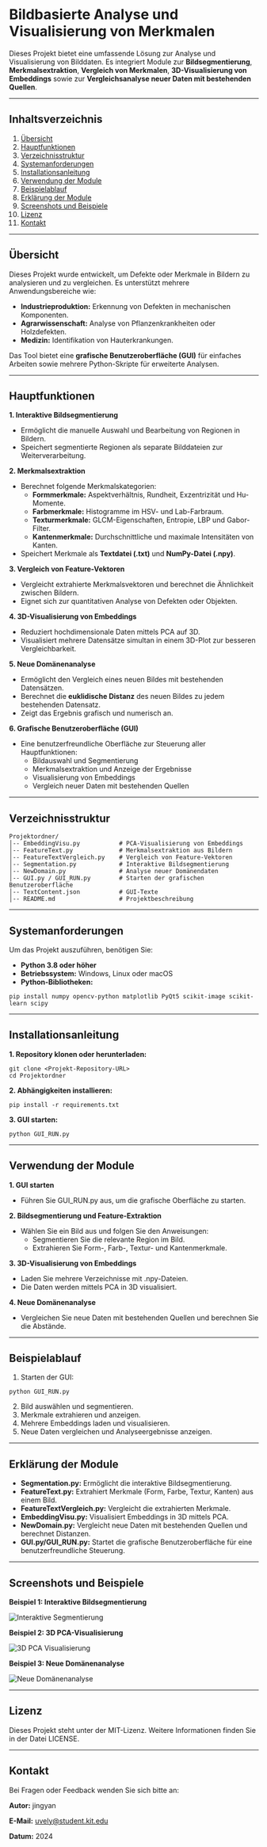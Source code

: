 # **Bildbasierte Analyse und Visualisierung von Merkmalen**

Dieses Projekt bietet eine umfassende Lösung zur Analyse und Visualisierung von Bilddaten. Es integriert Module zur **Bildsegmentierung**, **Merkmalsextraktion**, **Vergleich von Merkmalen**, **3D-Visualisierung von Embeddings** sowie zur **Vergleichsanalyse neuer Daten mit bestehenden Quellen**.

---

## **Inhaltsverzeichnis**
1. [Übersicht](#übersicht)
2. [Hauptfunktionen](#hauptfunktionen)
3. [Verzeichnisstruktur](#verzeichnisstruktur)
4. [Systemanforderungen](#systemanforderungen)
5. [Installationsanleitung](#installationsanleitung)
6. [Verwendung der Module](#verwendung-der-module)
7. [Beispielablauf](#beispielablauf)
8. [Erklärung der Module](#erklärung-der-module)
9. [Screenshots und Beispiele](#screenshots-und-beispiele)
10. [Lizenz](#lizenz)
11. [Kontakt](#kontakt)

---

## **Übersicht**

Dieses Projekt wurde entwickelt, um Defekte oder Merkmale in Bildern zu analysieren und zu vergleichen. Es unterstützt mehrere Anwendungsbereiche wie:

- **Industrieproduktion:** Erkennung von Defekten in mechanischen Komponenten.
- **Agrarwissenschaft:** Analyse von Pflanzenkrankheiten oder Holzdefekten.
- **Medizin:** Identifikation von Hauterkrankungen.

Das Tool bietet eine **grafische Benutzeroberfläche (GUI)** für einfaches Arbeiten sowie mehrere Python-Skripte für erweiterte Analysen.

---

## **Hauptfunktionen**

**1. Interaktive Bildsegmentierung**
- Ermöglicht die manuelle Auswahl und Bearbeitung von Regionen in Bildern.
- Speichert segmentierte Regionen als separate Bilddateien zur Weiterverarbeitung.

**2. Merkmalsextraktion**
- Berechnet folgende Merkmalskategorien:
  - **Formmerkmale:** Aspektverhältnis, Rundheit, Exzentrizität und Hu-Momente.
  - **Farbmerkmale:** Histogramme im HSV- und Lab-Farbraum.
  - **Texturmerkmale:** GLCM-Eigenschaften, Entropie, LBP und Gabor-Filter.
  - **Kantenmerkmale:** Durchschnittliche und maximale Intensitäten von Kanten.
- Speichert Merkmale als **Textdatei (.txt)** und **NumPy-Datei (.npy)**.

**3. Vergleich von Feature-Vektoren**
- Vergleicht extrahierte Merkmalsvektoren und berechnet die Ähnlichkeit zwischen Bildern.
- Eignet sich zur quantitativen Analyse von Defekten oder Objekten.

**4. 3D-Visualisierung von Embeddings**
- Reduziert hochdimensionale Daten mittels PCA auf 3D.
- Visualisiert mehrere Datensätze simultan in einem 3D-Plot zur besseren Vergleichbarkeit.

**5. Neue Domänenanalyse**
- Ermöglicht den Vergleich eines neuen Bildes mit bestehenden Datensätzen.
- Berechnet die **euklidische Distanz** des neuen Bildes zu jedem bestehenden Datensatz.
- Zeigt das Ergebnis grafisch und numerisch an.

**6. Grafische Benutzeroberfläche (GUI)**
- Eine benutzerfreundliche Oberfläche zur Steuerung aller Hauptfunktionen:
  - Bildauswahl und Segmentierung
  - Merkmalsextraktion und Anzeige der Ergebnisse
  - Visualisierung von Embeddings
  - Vergleich neuer Daten mit bestehenden Quellen
 
----

## **Verzeichnisstruktur**

```plaintext
Projektordner/
│-- EmbeddingVisu.py           # PCA-Visualisierung von Embeddings
│-- FeatureText.py             # Merkmalsextraktion aus Bildern
│-- FeatureTextVergleich.py    # Vergleich von Feature-Vektoren
│-- Segmentation.py            # Interaktive Bildsegmentierung
│-- NewDomain.py               # Analyse neuer Domänendaten
│-- GUI.py / GUI_RUN.py        # Starten der grafischen Benutzeroberfläche
│-- TextContent.json           # GUI-Texte
│-- README.md                  # Projektbeschreibung
```

---

## **Systemanforderungen** 

Um das Projekt auszuführen, benötigen Sie:
- **Python 3.8 oder höher**
- **Betriebssystem:** Windows, Linux oder macOS
- **Python-Bibliotheken:**

```
pip install numpy opencv-python matplotlib PyQt5 scikit-image scikit-learn scipy
```

---

## **Installationsanleitung** 

**1. Repository klonen oder herunterladen:**

```
git clone <Projekt-Repository-URL>
cd Projektordner
```

**2. Abhängigkeiten installieren:**

```
pip install -r requirements.txt
```

**3. GUI starten:**
```
python GUI_RUN.py
```

---

## **Verwendung der Module** 

**1. GUI starten**
- Führen Sie GUI_RUN.py aus, um die grafische Oberfläche zu starten.

**2. Bildsegmentierung und Feature-Extraktion**
- Wählen Sie ein Bild aus und folgen Sie den Anweisungen:
  - Segmentieren Sie die relevante Region im Bild.
  - Extrahieren Sie Form-, Farb-, Textur- und Kantenmerkmale.

**3. 3D-Visualisierung von Embeddings**
- Laden Sie mehrere Verzeichnisse mit .npy-Dateien.
- Die Daten werden mittels PCA in 3D visualisiert.

**4. Neue Domänenanalyse**
- Vergleichen Sie neue Daten mit bestehenden Quellen und berechnen Sie die Abstände.

---

## **Beispielablauf** 

1. Starten der GUI:
```
python GUI_RUN.py
```
2. Bild auswählen und segmentieren.
3. Merkmale extrahieren und anzeigen.
4. Mehrere Embeddings laden und visualisieren.
5. Neue Daten vergleichen und Analyseergebnisse anzeigen.

---

## **Erklärung der Module**

- **Segmentation.py:** Ermöglicht die interaktive Bildsegmentierung.
- **FeatureText.py:** Extrahiert Merkmale (Form, Farbe, Textur, Kanten) aus einem Bild.
- **FeatureTextVergleich.py:** Vergleicht die extrahierten Merkmale.
- **EmbeddingVisu.py:** Visualisiert Embeddings in 3D mittels PCA.
- **NewDomain.py:** Vergleicht neue Daten mit bestehenden Quellen und berechnet Distanzen.
- **GUI.py/GUI_RUN.py:** Startet die grafische Benutzeroberfläche für eine benutzerfreundliche Steuerung.

---

## **Screenshots und Beispiele**

**Beispiel 1: Interaktive Bildsegmentierung**

![Interaktive Segmentierung](https://github.com/user-attachments/assets/c82757b7-b71d-46c7-b4a6-2c3214313ed4)


**Beispiel 2: 3D PCA-Visualisierung**

![3D PCA Visualisierung](https://github.com/user-attachments/assets/699869b5-bf2b-420f-ae41-b0f20c46bf66)


**Beispiel 3: Neue Domänenanalyse**

![Neue Domänenanalyse](https://github.com/user-attachments/assets/ecc2fac3-91fc-4d92-9195-07c28f6f3c2d)


---

## **Lizenz**

Dieses Projekt steht unter der MIT-Lizenz. Weitere Informationen finden Sie in der Datei LICENSE.

---

## **Kontakt**

Bei Fragen oder Feedback wenden Sie sich bitte an:

**Autor:** jingyan

**E-Mail:** uvely@student.kit.edu

**Datum:** 2024
